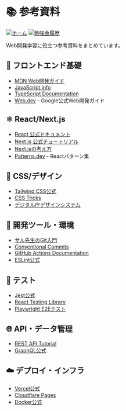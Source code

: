 # 📚 参考資料

[![ホーム](https://img.shields.io/badge/🏠_ホーム-README-orange?style=for-the-badge)](./README.md)
[![勉強会履歴](https://img.shields.io/badge/🗓️_勉強会履歴-SESSIONS-green?style=for-the-badge)](./STUDY_SESSIONS.md)

Web開発学習に役立つ参考資料をまとめています。

## 📱 フロントエンド基礎
- [MDN Web開発ガイド](https://developer.mozilla.org/ja/docs/Learn_web_development)
- [JavaScript.info](https://ja.javascript.info/)
- [TypeScript Documentation](https://www.typescriptlang.org/docs/)
- [Web.dev](https://web.dev/) - Google公式Web開発ガイド

## ⚛️ React/Next.js
- [React 公式ドキュメント](https://ja.react.dev/)
- [Next.js 公式チュートリアル](https://nextjs.org/learn)
- [Next.jsの考え方](https://zenn.dev/akfm/books/nextjs-basic-principle)
- [Patterns.dev](https://patterns.dev/) - Reactパターン集

## 🎨 CSS/デザイン
- [Tailwind CSS公式](https://tailwindcss.com/)
- [CSS Tricks](https://css-tricks.com/)
- [デジタル庁デザインシステム](https://design.digital.go.jp/)

## 🔧 開発ツール・環境
- [サル先生のGit入門](https://backlog.com/ja/git-tutorial/)
- [Conventional Commits](https://www.conventionalcommits.org/ja/v1.0.0/)
- [GitHub Actions Documentation](https://docs.github.com/ja/actions)
- [ESLint公式](https://eslint.org/)

## 🧪 テスト
- [Jest公式](https://jestjs.io/ja/)
- [React Testing Library](https://testing-library.com/docs/react-testing-library/intro/)
- [Playwright E2Eテスト](https://playwright.dev/)

## 🌐 API・データ管理
- [REST API Tutorial](https://restfulapi.net/)
- [GraphQL公式](https://graphql.org/learn/)

## ☁️ デプロイ・インフラ
- [Vercel公式](https://vercel.com/docs)
- [Cloudflare Pages](https://developers.cloudflare.com/pages/)
- [Docker公式](https://docs.docker.com/)
